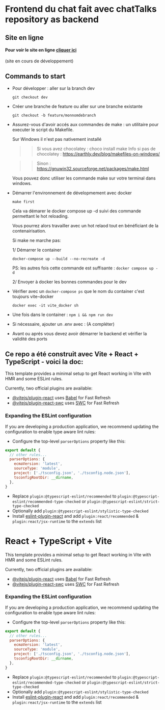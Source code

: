 # Frontend du chat fait avec chatTalks repository as backend

## Site en ligne
####  Pour voir le site en ligne <a href="https://chat-talks-client.vercel.app/profile">cliquer ici</a>
(site en cours de développement) 

## Commands to start

- Pour développer : aller sur la branch dev
  ```
  git checkout dev
  ```
- Créer une branche de feature ou aller sur une branche existante
  ```
  git checkout -b feature/monnomdebranch
  ```
- Assurez-vous d'avoir accés aux commandes de make : un utilitaire pour executer le script du Makefile.
 
  Sur Windows il n'est pas nativement installé
  >> Si vous avez chocolatey : choco install make 
  Info si pas de chocolatey : https://earthly.dev/blog/makefiles-on-windows/

  >> Sinon : https://gnuwin32.sourceforge.net/packages/make.html

  Vous pouvez donc utiliser les commande make sur votre terminal dans windows.

- Démarrer l'environnement de dévelopmement avec docker
  ```
  make first
  ```
  Cela va démarer le docker compose up -d suivi des commande permettant le hot reloading.

  Vous pourrez alors travailler avec un hot relaod tout en bénéficiant de la contenairisation.

  Si make ne marche pas:

  1/ Démarrer le container
  ```
  docker-compose up --build --no-recreate -d
  ```
  PS: les autres fois cette commande est suffisante : ``` docker compose up -d ```

  2/ Envoyer à docker les bonnes commandes pour le dev

- Vérifier avec un ``` docker-compose ps ``` que le nom du container c'est toujours vite-docker
  
  ``` docker exec -it vite_docker sh ```

- Une fois dans le container : ``` npm i && npm run dev ```

- Si nécessaire, ajouter un .env avec : (A compléter)

- Avant ou aprés vous devez avoir démarrer le backend et vérifier la validité des ports
    
    
## Ce repo a été construit avec Vite + React + TypeScript - voici la doc:

This template provides a minimal setup to get React working in Vite with HMR and some ESLint rules.

Currently, two official plugins are available:

- [@vitejs/plugin-react](https://github.com/vitejs/vite-plugin-react/blob/main/packages/plugin-react/README.md) uses [Babel](https://babeljs.io/) for Fast Refresh
- [@vitejs/plugin-react-swc](https://github.com/vitejs/vite-plugin-react-swc) uses [SWC](https://swc.rs/) for Fast Refresh

### Expanding the ESLint configuration

If you are developing a production application, we recommend updating the configuration to enable type aware lint rules:

- Configure the top-level `parserOptions` property like this:

```js
export default {
  // other rules...
  parserOptions: {
    ecmaVersion: 'latest',
    sourceType: 'module',
    project: ['./tsconfig.json', './tsconfig.node.json'],
    tsconfigRootDir: __dirname,
  },
}
```

- Replace `plugin:@typescript-eslint/recommended` to `plugin:@typescript-eslint/recommended-type-checked` or `plugin:@typescript-eslint/strict-type-checked`
- Optionally add `plugin:@typescript-eslint/stylistic-type-checked`
- Install [eslint-plugin-react](https://github.com/jsx-eslint/eslint-plugin-react) and add `plugin:react/recommended` & `plugin:react/jsx-runtime` to the `extends` list

# React + TypeScript + Vite

This template provides a minimal setup to get React working in Vite with HMR and some ESLint rules.

Currently, two official plugins are available:

- [@vitejs/plugin-react](https://github.com/vitejs/vite-plugin-react/blob/main/packages/plugin-react/README.md) uses [Babel](https://babeljs.io/) for Fast Refresh
- [@vitejs/plugin-react-swc](https://github.com/vitejs/vite-plugin-react-swc) uses [SWC](https://swc.rs/) for Fast Refresh

### Expanding the ESLint configuration

If you are developing a production application, we recommend updating the configuration to enable type aware lint rules:

- Configure the top-level `parserOptions` property like this:

```js
export default {
  // other rules...
  parserOptions: {
    ecmaVersion: 'latest',
    sourceType: 'module',
    project: ['./tsconfig.json', './tsconfig.node.json'],
    tsconfigRootDir: __dirname,
  },
}
```

- Replace `plugin:@typescript-eslint/recommended` to `plugin:@typescript-eslint/recommended-type-checked` or `plugin:@typescript-eslint/strict-type-checked`
- Optionally add `plugin:@typescript-eslint/stylistic-type-checked`
- Install [eslint-plugin-react](https://github.com/jsx-eslint/eslint-plugin-react) and add `plugin:react/recommended` & `plugin:react/jsx-runtime` to the `extends` list
